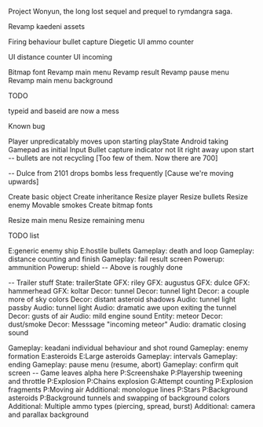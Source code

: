 Project Wonyun, the long lost sequel and prequel to rymdangra saga.


Revamp kaedeni assets

Firing behaviour
bullet capture
Diegetic UI ammo counter

UI distance counter
UI incoming

Bitmap font
Revamp main menu
Revamp result
Revamp pause menu
Revamp main menu background











TODO

typeid and baseid are now a mess


Known bug

Player unpredicatably moves upon starting playState
Android taking Gamepad as initial Input
Bullet capture indicator not lit right away upon start
-- bullets are not recycling [Too few of them. Now there are 700]

-- Dulce from 2101 drops bombs less frequently [Cause we're moving upwards]








Create basic object
Create inheritance
Resize player
Resize bullets
Resize enemy
Movable smokes
Create bitmap fonts

Resize main menu
Resize remaining menu

TODO list

E:generic enemy ship
E:hostile bullets
Gameplay: death and loop
Gameplay: distance counting and finish
Gameplay: fail result screen
Powerup: ammunition
Powerup: shield
-- Above is roughly done

-- Trailer stuff
State: trailerState
GFX: riley
GFX: augustus
GFX: dulce
GFX: hammerhead
GFX: koltar
Decor: tunnel
Decor: tunnel light
Decor: a couple more of sky colors
Decor: distant asteroid shadows
Audio: tunnel light passby
Audio: tunnel light
Audio: dramatic awe upon exiting the tunnel
Decor: gusts of air
Audio: mild engine sound
Entity: meteor
Decor: dust/smoke
Decor: Messsage "incoming meteor"
Audio: dramatic closing sound



Gameplay: keadani individual behaviour and shot round
Gameplay: enemy formation
E:asteroids
E:Large asteroids
Gameplay: intervals
Gameplay: ending
Gameplay: pause menu (resume, abort)
Gameplay: confirm quit screen
-- Game leaves alpha here
P:Screenshake
P:Playership tweening and throttle
P:Explosion
P:Chains explosion
G:Attempt counting
P:Explosion fragments
P:Moving air
Additional: monologue lines
P:Stars
P:Background asteroids
P:Background tunnels and swapping of background colors
Additional: Multiple ammo types (piercing, spread, burst)
Additional: camera and parallax background